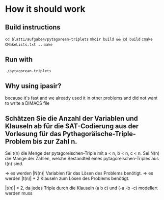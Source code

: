 # How it should work

## Build instructions
`cd blatt1/aufgabe4/pytagorean-triplets`
`mkdir build && cd build`
`cmake CMakeLists.txt ..`
`make`

## Run with
`./pytagorean-triplets`

## Why using ipasir?
because it's fast and we already used it in other problems and did not want to write a DIMACS file

## Schätzen Sie die Anzahl der Variablen und Klauseln ab für die SAT-Codierung aus der Vorlesung für das Pythagoräische-Triple-Problem bis zur Zahl n.

Sei t(n) die Menge der pytagoreischen-Triple mit a < n, b < n, c < n.
Sei N(n) die Mange der Zahlen, welche Bestandteil eines pytagoreischen-Triples aus t(n) sind.

=> es werden |N(n)| Variablen für das Lösen des Problems benötigt.
=> es werden |t(n)| * 2 Klauseln zum Lösen des Problems benötigt.

|t(n)| * 2, da jedes Triple durch die Klauseln (a b c) und (-a -b -c) modeliert werden muss
